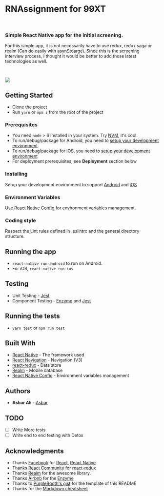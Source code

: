 # RNAssignment for 99XT

<br />

### Simple React Native app for the initial screening. 
For this simple app, it is not necessarily have to use redux, redux saga or realm (Can do easily with asynStoarge). Since this is the screening interview process, I thought it would be better to add those latest technologies as well.

<br />

![](https://drive.google.com/uc?id=1bkzFPTzCyzqdp51cxKxhcRLPfRVLAfXN)


## Getting Started

* Clone the project
* Run `yarn` or `npm i` from the root of the project

### Prerequisites
 - You need `node` > 6 installed in your system. Try [NVM](https://github.com/creationix/nvm), it's cool.
 - To run/debug/package for Android, you need to [setup your development environment](https://developer.android.com/topic/instant-apps/getting-started/setup.html)
 - To run/debug/package for iOS, you need to [setup your development environment](https://developer.apple.com/library/content/documentation/IDEs/Conceptual/AppStoreDistributionTutorial/Setup/Setup.html)
 - For deployment prerequisites, see **Deployment** section below

### Installing
Setup your development environment to support [Android](https://developer.android.com/topic/instant-apps/getting-started/setup.html) and [iOS](https://developer.apple.com/library/content/documentation/IDEs/Conceptual/AppStoreDistributionTutorial/Setup/Setup.html)

### Environment Variables
Use [React Native Config](https://github.com/luggit/react-native-config) for environment variables management.

### Coding style
Respect the Lint rules defined in .eslintrc and the general directory structure.

## Running the app
* `react-native run-android` to run on Android.
* For iOS, `react-native run-ios`

## Testing
* Unit Testing - [Jest](https://jestjs.io/docs/en/tutorial-react-native)
* Component Testing - [Enzyme](https://airbnb.io/enzyme/docs/guides/react-native.html) and [Jest](https://jestjs.io/docs/en/tutorial-react-native)

## Running the tests
* `yarn test` or `npm run test`

## Built With
* [React Native](https://facebook.github.io/react-native/) - The framework used
* [React Navigation](https://reactnavigation.org/) - Navigation (V3)
* [react-redux](https://github.com/reactjs/react-redux) - Data store
* [Realm](https://realm.io/) - Mobile database
* [React Native Config](https://github.com/luggit/react-native-config) - Environment variables management

## Authors
* **Asbar Ali** - [Asbar](https://github.com/AsbarAli/)

## TODO
- [ ] Write More tests
- [ ] Write end to end testing with Detox

## Acknowledgments
* Thanks [Facebook](https://github.com/facebook) for [React](https://github.com/facebook/react/), [React Native](https://github.com/facebook/react-native)
* Thanks [React Community](https://github.com/reactjs) for [react-redux](https://github.com/reactjs/react-redux)
* Thanks [Realm](https://realm.io/) for the awesome library.
* Thanks [Airbnb](https://airbnb.io/) for the [Enzyme](https://airbnb.io/enzyme/)
* Thanks to [PurpleBooth's gist](https://gist.github.com/PurpleBooth/109311bb0361f32d87a2) for the template of this README
* Thanks for the [Markdown cheatsheet](https://github.com/adam-p/markdown-here/wiki/Markdown-Cheatsheet)
